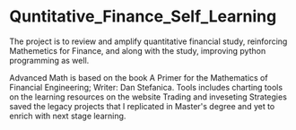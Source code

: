 # Quntitative_Finance_Self_Learning
 
The project is to  review and amplify quantitative financial study, reinforcing Mathemetics for Finance, and along with the study, improving python programming as well.

Advanced Math is based on the book A Primer for the Mathematics of Financial Engineering; Writer: Dan Stefanica.
Tools includes charting tools on the learning resources on the website
Trading and inveseting Strategies saved the legacy projects that I replicated in Master's degree and yet to enrich with next stage learning.
